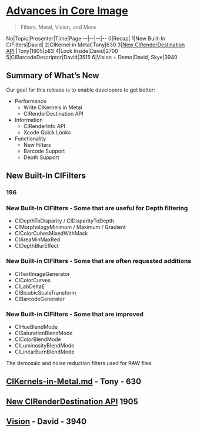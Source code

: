 
# [Advances in Core Image](https://developer.apple.com/videos/play/wwdc2017/510/)

> Filters, Metal, Vision, and More

No|Topic|Presenter|Time|Page
--|--|--|--
0|Recap|
1|New Built-In CIFilters|David|
2|CIKernel in Metal|Tony|630
3|[New CIRenderDestination API](CIRenderDestination.md) |Tony|1905|p83
4|Look Inside|David|2700
5|CIBarcodeDescriptor|David|3515
6|Vision + Demo|David, Skye|3940


## Summary of What’s New

Our goal for this release is to enable developers to get better:

* Performance
  * Write CIKernels in Metal
  * CIRenderDestination API
* Information
  * CIRenderInfo API
  * Xcode Quick Looks
* Functionality
  * New Filters
  * Barcode Support
  * Depth Support


## New Built-In CIFilters

### 196


### New Built-In CIFilters - Some that are useful for Depth filtering

* CIDepthToDisparity / CIDisparityToDepth
* CIMorphologyMinimum / Maximum / Gradient
* CIColorCubesMixedWithMask
* CIAreaMinMaxRed
* CIDepthBlurEffect

### New Built-in CIFilters - Some that are often requested additions

* CITextImageGenerator
* CIColorCurves
* CILabDeltaE
* CIBicubicScaleTransform
* CIBarcodeGenerator

### New Built-in CIFilters - Some that are improved

* CIHueBlendMode
* CISaturationBlendMode
* CIColorBlendMode
* CILuminosityBlendMode
* CILinearBurnBlendMode

The demosaic and noise reduction filters used for RAW files



## [CIKernels-in-Metal.md](CIKernels-in-Metal.md) -  Tony  - 630

## [New CIRenderDestination API](CIRenderDestination.md) 1905


## [Vision](vision--david--3940.md) - David -  3940
